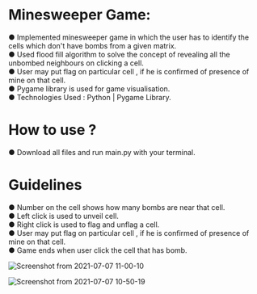 # Minesweeper Game:
● Implemented minesweeper game in which the user has to identify the cells which don't have bombs from a given matrix.<br/>
● Used flood fill algorithm to solve the concept of revealing all the unbombed neighbours on clicking a cell.<br/>
● User may put flag on particular cell , if he is confirmed of presence of mine on that cell.<br/>
● Pygame library is used for game visualisation.<br/>
● Technologies Used : Python | Pygame Library.<br/>

# How to use ?
● Download all files and run main.py with your terminal.<br/>

# Guidelines 
● Number on the cell shows how many bombs are near that cell.<br/>
● Left click is used to unveil cell.<br/>
● Right click is used to flag and unflag a cell.<br/>
● User may put flag on particular cell , if he is confirmed of presence of mine on that cell.<br/>
● Game ends when user click the cell that has bomb.<br/>

![Screenshot from 2021-07-07 11-00-10](https://user-images.githubusercontent.com/55948395/124706718-619e3e80-df15-11eb-8a9c-0c96842b84c7.png)


![Screenshot from 2021-07-07 10-50-19](https://user-images.githubusercontent.com/55948395/124706801-7975c280-df15-11eb-9152-b1463ecaf4e0.png)
